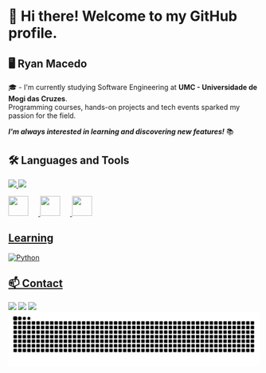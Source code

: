 # 👋 Hi there! Welcome to my GitHub profile.
## 🖥 Ryan Macedo

🎓 - I'm currently studying Software Engineering at **UMC - Universidade de Mogi das Cruzes**.  
Programming courses, hands-on projects and tech events sparked my passion for the field.

***I'm always interested in learning and discovering new features!*** 📚  

## 🛠️ Languages and Tools

<div>
<a href="https://github.com/ryan-macedo">
<img loading="lazy" height="180em" src="https://github-readme-stats.vercel.app/api/top-langs/?username=ryan-macedo&layout=compact&langs_count=7&theme=dracula"/>
<img loading="lazy" height="180em" src="https://github-readme-stats.vercel.app/api?username=ryan-macedo&show_icons=true&theme=dracula&include_all_commits=true&count_private=true"/>
</div>

<p align="left">
  <img src="https://cdn.jsdelivr.net/gh/devicons/devicon@latest/icons/python/python-original.svg" width="40" height="40" style="margin-right: 20px;" />
  <img src="https://cdn.jsdelivr.net/gh/devicons/devicon/icons/git/git-original.svg" width="40" height="40" style="margin-right: 20px;" />
  <img src="https://cdn.jsdelivr.net/gh/devicons/devicon@latest/icons/vscode/vscode-original.svg" width="40" height="40" style="margin-right: 20px;" />
</p>

## Learning
![Python](https://img.shields.io/badge/python-3670A0?style=for-the-badge&logo=python&logoColor=ffdd54)



## 📫 Contact
<div>
  <a href="https://instagram.com/rfm_245" target="_blank"><img loading="lazy" src="https://img.shields.io/badge/-Instagram-%23E4405F?style=for-the-badge&logo=instagram&logoColor=white" target="_blank"></a>
  <a href = "mailto:ryanfrmacedo1@gmail.com"><img loading="lazy" src="https://img.shields.io/badge/ryanfrmacedo1@gmail.com-D14836?style=for-the-badge&logo=gmail&logoColor=white" target="_blank"></a>
  <a href="https://www.linkedin.com/in/ryan-macedo-10462b318" target="_blank"><img loading="lazy" src="https://img.shields.io/badge/-LinkedIn-%230077B5?style=for-the-badge&logo=linkedin&logoColor=white" target="_blank"></a>   
</div>


<img src="https://raw.githubusercontent.com/ryan-macedo/ryan-macedo/output/snake.svg" alt="Snake animation" />

<!--
**ryan-macedo/ryan-macedo** is a ✨ _special_ ✨ repository because its `README.md` (this file) appears on your GitHub profile.

Here are some ideas to get you started:

- 🔭 I’m currently working on ...
- 🌱 I’m currently learning ...
- 👯 I’m looking to collaborate on ...
- 🤔 I’m looking for help with ...
- 💬 Ask me about ...
- 📫 How to reach me: ...
- 😄 Pronouns: ...
- ⚡ Fun fact: ...
-->
